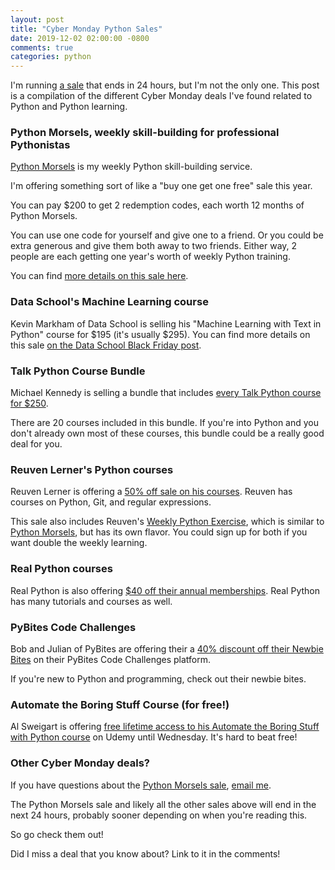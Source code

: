 ```yaml
---
layout: post
title: "Cyber Monday Python Sales"
date: 2019-12-02 02:00:00 -0800
comments: true
categories: python
---
```


I'm running [a sale][python morsels sale] that ends in 24 hours, but I'm not the only one.
This post is a compilation of the different Cyber Monday deals I've found related to Python and Python learning.


### Python Morsels, weekly skill-building for professional Pythonistas

[Python Morsels][] is my weekly Python skill-building service.

I'm offering something sort of like a "buy one get one free" sale this year.

You can pay $200 to get 2 redemption codes, each worth 12 months of Python Morsels.

You can use one code for yourself and give one to a friend.
Or you could be extra generous and give them both away to two friends.
Either way, 2 people are each getting one year's worth of weekly Python training.

You can find [more details on this sale here][python morsels sale].


### Data School's Machine Learning course

Kevin Markham of Data School is selling his "Machine Learning with Text in Python" course for $195 (it's usually $295).
You can find more details on this sale [on the Data School Black Friday post](https://www.dataschool.io/black-friday/).


### Talk Python Course Bundle

Michael Kennedy is selling a bundle that includes [every Talk Python course for $250](https://training.talkpython.fm/black-friday-2019).

There are 20 courses included in this bundle.
If you're into Python and you don't already own most of these courses, this bundle could be a really good deal for you.


### Reuven Lerner's Python courses

Reuven Lerner is offering a [50% off sale on his courses](https://lerner.co.il/2019/11/28/my-black-friday-sale-is-live-take-50-off-any-course-in-python-or-data-science/).
Reuven has courses on Python, Git, and regular expressions.

This sale also includes Reuven's [Weekly Python Exercise][], which is similar to [Python Morsels][], but has its own flavor.
You could sign up for both if you want double the weekly learning.


### Real Python courses

Real Python is also offering [$40 off their annual memberships](https://realpython.com/account/join/?c=blackfriday2019).
Real Python has many tutorials and courses as well.


### PyBites Code Challenges

Bob and Julian of PyBites are offering their a [40% discount off their Newbie Bites](https://gumroad.com/l/Xhxeo/teachingpython) on their PyBites Code Challenges platform.

If you're new to Python and programming, check out their newbie bites.


### Automate the Boring Stuff Course (for free!)

Al Sweigart is offering [free lifetime access to his Automate the Boring Stuff with Python course](https://www.udemy.com/course/automate/?couponCode=DEC2019FREE) on Udemy until Wednesday.
It's hard to beat free!


### Other Cyber Monday deals?

If you have questions about the [Python Morsels sale][], <a href='m&#97;&#105;l&#116;o&#58;he&#108;p&#64;&#112;%7&#57;th%6Fnmo&#114;s%6&#53;ls&#46;&#99;&#111;m'>email me</a>.

The Python Morsels sale and likely all the other sales above will end in the next 24 hours, probably sooner depending on when you're reading this.

So go check them out!

Did I miss a deal that you know about?
Link to it in the comments!


[python morsels]: https://www.pythonmorsels.com/
[python morsels sale]: https://treyhunner.com/2019/11/black-friday-sale-gift-python-morsels-to-a-friend/
[weekly python exercise]: https://store.lerner.co.il/wpe?coupon=BF2019

